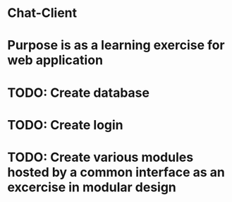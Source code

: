 # Chat-Client
# Purpose is as a learning exercise for web application
# TODO: Create database
# TODO: Create login
# TODO: Create various modules hosted by a common interface as an excercise in modular design
